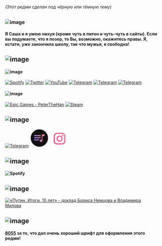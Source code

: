 ###### (Этот редми сделан под чёрную или тёмную тему)

### ![image](https://user-images.githubusercontent.com/80100455/125430834-b4740154-969e-4d56-8b90-f68f1fde6b81.png)
#### Я Саша и я умею нихуя (кроме чуть в питон и чуть-чуть в сайты). Если вы подумаете, что я позер, то Вы, возможно, окажитесь правы. Я, кстати, уже закончила школу, так что мужья, я свободна!

## ![image](https://user-images.githubusercontent.com/80100455/125430939-ebe765bd-ab9c-4ec7-bb64-842ce49034cc.png)
#### ![image](https://user-images.githubusercontent.com/80100455/125431892-27ff7000-551c-4d06-9703-c665361df5f1.png)
<p align="left">
  <a href="https://open.spotify.com/user/frzo48r5rx3wx03vi1j0viy5k"><img alt="Spotify" title="Spotify" height="32" width="32" src="https://raw.githubusercontent.com/peterthehan/peterthehan/master/assets/spotify.svg"></a>
  <a href="https://twitter.com/dina_idi_nahui"><img alt="Twitter" title="Twitter" height="32" width="32" src="https://raw.githubusercontent.com/peterthehan/peterthehan/master/assets/twitter.svg"></a>
  <a href="https://www.youtube.com/channel/UCOT2dstoaF2vYg1WfvDakwg"><img alt="YouTube" title="YouTube" height="32" width="32" src="https://raw.githubusercontent.com/peterthehan/peterthehan/master/assets/youtube.svg"></a>
  <a href=https://www.t.me/Saha_Glens><img alt='Telegram' title='Я в Телеграм!' height='32' width='32' 
src="https://www.svgrepo.com/show/303292/telegram-logo.svg"></a>
  <a href=https://www.t.me/Saha_Glens_Blog><img alt='Telegram' title='Мой блог в Телеграм!' height='32' width='32' 
src="https://www.svgrepo.com/show/303292/telegram-logo.svg"></a>
  <a href=https://t.me/dannie_SahaGlens><img alt='Telegram' title='Все ссылки!' height='32' width='32' 
src="https://www.svgrepo.com/show/303292/telegram-logo.svg"></a>
</p>

#### ![image](https://user-images.githubusercontent.com/80100455/125431914-d78f3037-5115-4c8b-93ca-e684d8022c81.png)
<p align="left">
  <a href="#"><img alt="Epic Games - PeterTheHan" title="NavernoeDa" height="32" width="32" src="https://raw.githubusercontent.com/peterthehan/peterthehan/master/assets/epicgames.svg"></a>
  <a href="https://steamcommunity.com/id/Navernoe_Da"><img alt="Steam" title="Steam" height="32" width="32" src="https://raw.githubusercontent.com/peterthehan/peterthehan/master/assets/steam.svg"></a>
</p>

## ![image](https://user-images.githubusercontent.com/80100455/125431351-e9cdcc4e-e808-4138-973c-03fccc8fde46.png)

<p align='left'>
    <a href=https://www.t.me/Vtosters><img alt='Telegram' title='Ахуеный мод на ВК' height='72' width='72' 
src="https://upload.wikimedia.org/wikipedia/commons/b/b2/VTosters_logo.svg"></a>
  <a href=https://www.t.me/vkxci><img alt='Telegram' title='Ахуеный мод на ВК, а именно музыка' height='62' width='62' 
src="vkx.png"></a>
  <a href=https://t.me/instander><img alt='Telegram' title='Ахуеный мод на Инстаграм' height='62' width='62' 
src="instander.png"></a>
</p>

## ![image](https://user-images.githubusercontent.com/80100455/125431427-8f8d9c0a-3c06-4dc4-b848-0b5c0d3c5bca.png)
#### ![Spotify](https://a-beryl.vercel.app//api/spotify)

## ![image](https://user-images.githubusercontent.com/80100455/125431521-15604aed-e599-47ef-b7fb-3647869403af.png)
<a href="https://natribu.org" class="local-link"><img loading="lazy" src="https://www.putin-itogi.ru/b/290x70.jpg" width="290" height="70" border="0" alt="«Путин. Итоги. 10 лет» - доклад Бориса Немцова и Владимира Милова" /></a>

## ![image](https://user-images.githubusercontent.com/80100455/125432249-ab588f84-3bbe-4c5a-9e1f-ecd098722dbc.png)
#### <a href="https://t.me/the8055u">8055</a> за то, что дал очень хороший шрифт для оформления этого редми!
